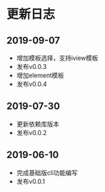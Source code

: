 # 更新日志

## 2019-09-07

- 增加模板选择，支持iview模板
- 发布v0.0.3
- 增加element模板
- 发布v0.0.4

## 2019-07-30

- 更新依赖库版本
- 发布v0.0.2

## 2019-06-10

- 完成基础版cli功能编写
- 发布v0.0.1
